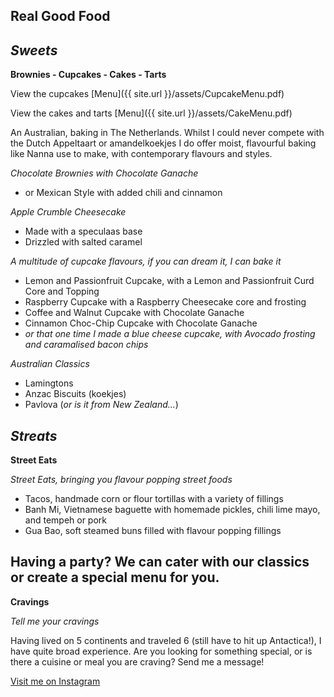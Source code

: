 ## Real Good Food

## *Sweets*

**Brownies - Cupcakes - Cakes - Tarts**

View the cupcakes [Menu]({{ site.url }}/assets/CupcakeMenu.pdf)

View the cakes and tarts [Menu]({{ site.url }}/assets/CakeMenu.pdf)


An Australian, baking in The Netherlands. Whilst I could never compete with the Dutch Appeltaart or amandelkoekjes I do offer moist, flavourful baking like Nanna use to make, with contemporary flavours and styles. 

*Chocolate Brownies with Chocolate Ganache*
  - or Mexican Style with added chili and cinnamon
  
*Apple Crumble Cheesecake*
  - Made with a speculaas base
  - Drizzled with salted caramel
  
*A multitude of cupcake flavours, if you can dream it, I can bake it*
  - Lemon and Passionfruit Cupcake, with a Lemon and Passionfruit Curd Core and Topping
  - Raspberry Cupcake with a Raspberry Cheesecake core and frosting
  - Coffee and Walnut Cupcake with Chocolate Ganache
  - Cinnamon Choc-Chip Cupcake with Chocolate Ganache
  - *or that one time I made a blue cheese cupcake, with Avocado frosting and caramalised bacon chips*
  
 *Australian Classics*
 
  - Lamingtons
  - Anzac Biscuits (koekjes)
  - Pavlova (*or is it from New Zealand...*)
    
## *Streats*

**Street Eats**

 *Street Eats, bringing you flavour popping street foods*
 
  - Tacos, handmade corn or flour tortillas with a variety of fillings
  - Banh Mi, Vietnamese baguette with homemade pickles, chili lime mayo, and tempeh or pork
  - Gua Bao, soft steamed buns filled with flavour popping fillings
  
## Having a party? We can cater with our classics or create a special menu for you.
     
 **Cravings**

 
 *Tell me your cravings*
 
  Having lived on 5 continents and traveled 6 (still have to hit up Antactica!), I have quite broad experience. Are you looking for something special, or is there a cuisine or meal you are craving? Send me a message! 


[Visit me on Instagram](https://instagram.com/popupschiedam) 

